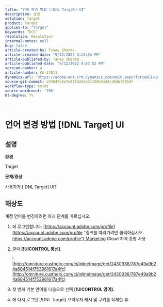 ```yaml
---
title: "언어 변경 방법 [!DNL Target] UI"
description: 설명
solution: Target
product: Target
applies-to: "Target"
keywords: “KCS”
resolution: Resolution
internal-notes: null
bug: false
article-created-by: Tanay Sharma .
article-created-date: "9/12/2022 3:23:04 PM"
article-published-by: Tanay Sharma .
article-published-date: "9/12/2022 4:07:52 PM"
version-number: 4
article-number: KA-14011
dynamics-url: "https://adobe-ent.crm.dynamics.com/main.aspx?forceUCI=1&pagetype=entityrecord&etn=knowledgearticle&id=85baf5c8-ae32-ed11-9db1-002248086735"
source-git-commit: a59847e2e7e37f432cb01150b9444cd9dbf585df
workflow-type: tm+mt
source-wordcount: '106'
ht-degree: 7%

---
```


# 언어 변경 방법 [!DNL Target] UI

## 설명

<b>환경</b>

Target

<b>문제/증상</b>

사용자가 [!DNL Target] UI?

## 해상도

계정 언어를 변경하려면 아래 단계를 따르십시오.

1. 에 로그인합니다. [https://account.adobe.com/profile](https://account.adobe.com/profile "링크를 따라가려면 클릭하십시오. https://account.adobe.com/profile") Marketing Cloud 자격 증명 사용

1. 클릭 <b>[!UICONTROL 통신]</b>.

   ![http://omniture.custhelp.com/ci/inlineImage/get/2430938/787e49a9b24a684514f753961617a4fc](http://omniture.custhelp.com/ci/inlineImage/get/2430938/787e49a9b24a684514f753961617a4fc)

1. 첫 번째 기본 언어를 다음으로 선택 <b>[!UICONTROL 영어].</b>

1. 에 다시 로그인 [!DNL Target] 브라우저 캐시 및 쿠키를 삭제한 후.
